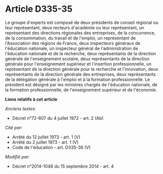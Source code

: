 # Article D335-35

Le groupe d'experts est composé de deux présidents de conseil régional ou leur représentant, deux recteurs d'académie ou leur
représentant, un représentant des directions régionales des entreprises, de la concurrence, de la consommation, du travail et
de l'emploi, un représentant de l'Association des régions de France, deux inspecteurs généraux de l'éducation nationale, un
inspecteur général de l'administration de l'éducation nationale et de la recherche, deux représentants de la direction
générale de l'enseignement scolaire, deux représentants de la direction générale pour l'enseignement supérieur et l'insertion
professionnelle, un représentant de la direction générale pour la recherche et l'innovation, deux représentants de la
direction générale des entreprises, deux représentants de la délégation générale à l'emploi et à la formation
professionnelle. Le président est désigné par les ministres chargés de l'éducation nationale, de la formation
professionnelle, de l'enseignement supérieur et de l'économie.

**Liens relatifs à cet article**

_Anciens textes_:

  - Décret n°72-607 du 4 juillet 1972 - art. 2 (Ab)

_Cité par_:

  - Arrêté du 12 juillet 1973 - art. 1 (V)
  - Arrêté du 2 juillet 1973 - art. 1 (V)
  - Code de l'éducation - art. D335-36 (V)

_Modifié par_:

  - Décret n°2014-1048 du 15 septembre 2014 - art. 4

